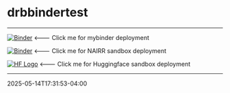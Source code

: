 # drbbindertest
---

[![Binder](https://mybinder.org/badge_logo.svg)](https://mybinder.org/v2/gh/dbenham/drbbindertest/HEAD?urlpath=%2Fdoc%2Ftree%2FMyNotebook.ipynb) <--- Click me for mybinder deployment

[![Binder](https://mybinder.org/badge_logo.svg)](https://binderhub.nairrpilot.org/v2/gh/dbenham/drbbindertest.git/HEAD) <--- Click me for NAIRR sandbox deployment

[![HF Logo](https://huggingface.co/front/assets/huggingface_logo-noborder.svg)](https://huggingface.co/spaces/dbenham/jupyterhub) <--- Click me for Huggingface sandbox deployment















---
2025-05-14T17:31:53-04:00
